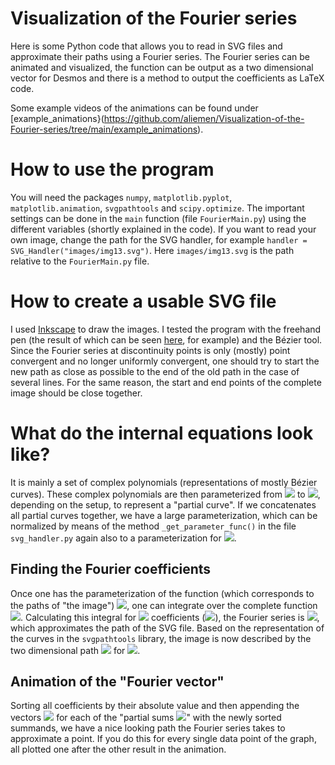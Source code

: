 # Visualization of the Fourier series
Here is some Python code that allows you to read in SVG files and approximate their paths using a Fourier series. The Fourier series can be animated and visualized, the function can be output as a two dimensional vector for Desmos and there is a method to output the coefficients as LaTeX code.

Some example videos of the animations can be found under [example_animations}(https://github.com/aliemen/Visualization-of-the-Fourier-series/tree/main/example_animations).

# How to use the program
You will need the packages `numpy`, `matplotlib.pyplot`, `matplotlib.animation`, `svgpathtools` and `scipy.optimize`. 
The important settings can be done in the `main` function (file `FourierMain.py`) using the different variables (shortly explained in the code). If you want to read your own image, change the path for the SVG handler, for example `handler = SVG_Handler("images/img13.svg")`. Here `images/img13.svg` is the path relative to the `FourierMain.py` file.

# How to create a usable SVG file
I used [Inkscape](https://inkscape.org/de/) to draw the images. I tested the program with the freehand pen (the result of which can be seen [here](https://www.reddit.com/r/mathmemes/comments/rjvakh/merry_christmas_from_a_complex_fourier_series/), for example) and the Bézier tool. Since the Fourier series at discontinuity points is only (mostly) point convergent and no longer uniformly convergent, one should try to start the new path as close as possible to the end of the old path in the case of several lines. For the same reason, the start and end points of the complete image should be close together.

# What do the internal equations look like?
It is mainly a set of complex polynomials (representations of mostly Bézier curves). These complex polynomials are then parameterized from <img src="https://render.githubusercontent.com/render/math?math=t=0"> to <img src="https://render.githubusercontent.com/render/math?math=t=1">, depending on the setup, to represent a "partial curve". If we concatenates all partial curves together, we have a large parameterization, which can be normalized by means of the method `_get_parameter_func()` in the file `svg_handler.py` again also to a parameterization for <img src="https://render.githubusercontent.com/render/math?math=t\in [0, 1]">. 

## Finding the Fourier coefficients
Once one has the parameterization of the function (which corresponds to the paths of "the image") <img src="https://render.githubusercontent.com/render/math?math=\gamma : [0, 1] \rightarrow \mathbb{C}">, one can integrate over the complete function <img src="https://render.githubusercontent.com/render/math?math=c_k = \int_0^1 \gamma(t) \cdot e^{2\pi i k \cdot t} \,\text{d}t">. Calculating this integral for <img src="https://render.githubusercontent.com/render/math?math=N"> coefficients (<img src="https://render.githubusercontent.com/render/math?math=k = -N, ..., N">), the Fourier series is <img src="https://render.githubusercontent.com/render/math?math=f_N(x) = \sum_{-N}^N c_k e^{2\pi i k t}">, which approximates the path of the SVG file. Based on the representation of the curves in the `svgpathtools` library, the image is now described by the two dimensional path <img src="https://render.githubusercontent.com/render/math?math=g(t) = \left(\begin{array}{l} \text{Re}(f_N(t)) \\ -\text{Im}(f_N(t)) \end{array}\right)"> for <img src="https://render.githubusercontent.com/render/math?math=t\in [0, 1]">.

## Animation of the "Fourier vector"
Sorting all coefficients by their absolute value and then appending the vectors <img src="https://render.githubusercontent.com/render/math?math=g(t)"> for each of the "partial sums <img src="https://render.githubusercontent.com/render/math?math=f_N">" with the newly sorted summands, we have a nice looking path the Fourier series takes to approximate a point. If you do this for every single data point of the graph, all plotted one after the other result in the animation. 
